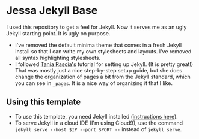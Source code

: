 # Jessa Jekyll Base

I used this repository to get a feel for Jekyll. Now it serves me as an ugly Jekyll starting point. It is ugly on purpose.

* I've removed the default minima theme that comes in a fresh Jekyll install so that I can write my own stylesheets and layouts. I've removed all syntax highlighting stylesheets.
* I followed [Tania Rascia's](https://www.taniarascia.com/make-a-static-website-with-jekyll/) tutorial for setting up Jekyll. (It is pretty great!) That was mostly just a nice step-by-step setup guide, but she does change the organization of pages a bit from the Jekyll standard, which you can see in `_pages`. It is a nice way of organizing it that I like.

## Using this template

* To use this template, you need Jekyll installed ([instructions here](http://jekyllrb.com/docs/installation/)).
* To serve Jekyll in a cloud IDE (I'm using Cloud9), use the command `jekyll serve --host $IP --port $PORT --` instead of `jekyll serve`.

